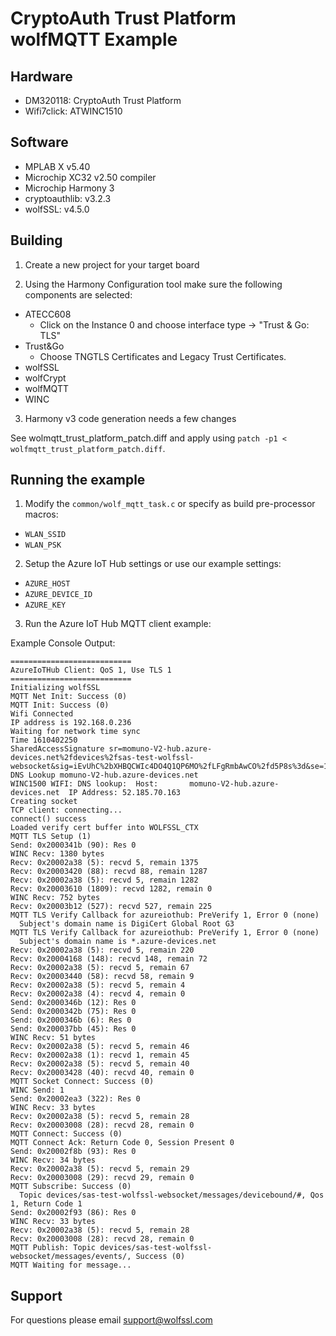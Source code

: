 # CryptoAuth Trust Platform wolfMQTT Example

## Hardware

* DM320118: CryptoAuth Trust Platform
* Wifi7click: ATWINC1510

## Software

* MPLAB X v5.40
* Microchip XC32 v2.50 compiler
* Microchip Harmony 3
* cryptoauthlib: v3.2.3
* wolfSSL: v4.5.0

## Building

1. Create a new project for your target board

2. Using the Harmony Configuration tool make sure the following components are selected:

* ATECC608
  - Click on the Instance 0 and choose interface type -> "Trust & Go: TLS"
* Trust&Go
  - Choose TNGTLS Certificates and Legacy Trust Certificates.
* wolfSSL
* wolfCrypt
* wolfMQTT
* WINC

3. Harmony v3 code generation needs a few changes

See wolmqtt_trust_platform_patch.diff and apply using `patch -p1 < wolfmqtt_trust_platform_patch.diff`.


## Running the example


1. Modify the `common/wolf_mqtt_task.c` or specify as build pre-processor macros:

* `WLAN_SSID`
* `WLAN_PSK`

2. Setup the Azure IoT Hub settings or use our example settings:

* `AZURE_HOST`
* `AZURE_DEVICE_ID`
* `AZURE_KEY`

3. Run the Azure IoT Hub MQTT client example:

Example Console Output:

```
===========================
AzureIoTHub Client: QoS 1, Use TLS 1
===========================
Initializing wolfSSL
MQTT Net Init: Success (0)
MQTT Init: Success (0)
Wifi Connected
IP address is 192.168.0.236
Waiting for network time sync
Time 1610402250
SharedAccessSignature sr=momuno-V2-hub.azure-devices.net%2fdevices%2fsas-test-wolfssl-websocket&sig=iEvUhC%2bXHBQCWIc4DO4Q1QP6MO%2fLFgRmbAwCO%2fd5P8s%3d&se=1610405850
DNS Lookup momuno-V2-hub.azure-devices.net
WINC1500 WIFI: DNS lookup:  Host:       momuno-V2-hub.azure-devices.net  IP Address: 52.185.70.163
Creating socket
TCP client: connecting...
connect() success
Loaded verify cert buffer into WOLFSSL_CTX
MQTT TLS Setup (1)
Send: 0x2000341b (90): Res 0
WINC Recv: 1380 bytes
Recv: 0x20002a38 (5): recvd 5, remain 1375
Recv: 0x20003420 (88): recvd 88, remain 1287
Recv: 0x20002a38 (5): recvd 5, remain 1282
Recv: 0x20003610 (1809): recvd 1282, remain 0
WINC Recv: 752 bytes
Recv: 0x20003b12 (527): recvd 527, remain 225
MQTT TLS Verify Callback for azureiothub: PreVerify 1, Error 0 (none)
  Subject's domain name is DigiCert Global Root G3
MQTT TLS Verify Callback for azureiothub: PreVerify 1, Error 0 (none)
  Subject's domain name is *.azure-devices.net
Recv: 0x20002a38 (5): recvd 5, remain 220
Recv: 0x20004168 (148): recvd 148, remain 72
Recv: 0x20002a38 (5): recvd 5, remain 67
Recv: 0x20003440 (58): recvd 58, remain 9
Recv: 0x20002a38 (5): recvd 5, remain 4
Recv: 0x20002a38 (4): recvd 4, remain 0
Send: 0x2000346b (12): Res 0
Send: 0x2000342b (75): Res 0
Send: 0x2000346b (6): Res 0
Send: 0x200037bb (45): Res 0
WINC Recv: 51 bytes
Recv: 0x20002a38 (5): recvd 5, remain 46
Recv: 0x20002a38 (1): recvd 1, remain 45
Recv: 0x20002a38 (5): recvd 5, remain 40
Recv: 0x20003428 (40): recvd 40, remain 0
MQTT Socket Connect: Success (0)
WINC Send: 1
Send: 0x20002ea3 (322): Res 0
WINC Recv: 33 bytes
Recv: 0x20002a38 (5): recvd 5, remain 28
Recv: 0x20003008 (28): recvd 28, remain 0
MQTT Connect: Success (0)
MQTT Connect Ack: Return Code 0, Session Present 0
Send: 0x20002f8b (93): Res 0
WINC Recv: 34 bytes
Recv: 0x20002a38 (5): recvd 5, remain 29
Recv: 0x20003008 (29): recvd 29, remain 0
MQTT Subscribe: Success (0)
  Topic devices/sas-test-wolfssl-websocket/messages/devicebound/#, Qos 1, Return Code 1
Send: 0x20002f93 (86): Res 0
WINC Recv: 33 bytes
Recv: 0x20002a38 (5): recvd 5, remain 28
Recv: 0x20003008 (28): recvd 28, remain 0
MQTT Publish: Topic devices/sas-test-wolfssl-websocket/messages/events/, Success (0)
MQTT Waiting for message...
```

## Support

For questions please email support@wolfssl.com
